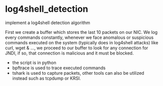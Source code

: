# log4shell_detection

implement a log4shell detection algorithm

First we create a buffer which stores the last 10 packets on our NIC.
We log every commands constantly, whenever we face anomalous or suspicious commands executed on the system (typically does in log4shell attacks) like curl, wget & ...,  we proceed to our buffer to look for any connection for JNDI, if so, that connection is malicious and it must be blocked.

- the script is in python
- bpftrace is used to trace executed commands
- tshark is used to capture packets, other tools can also be utilized instead such as tcpdump or KRSI.

